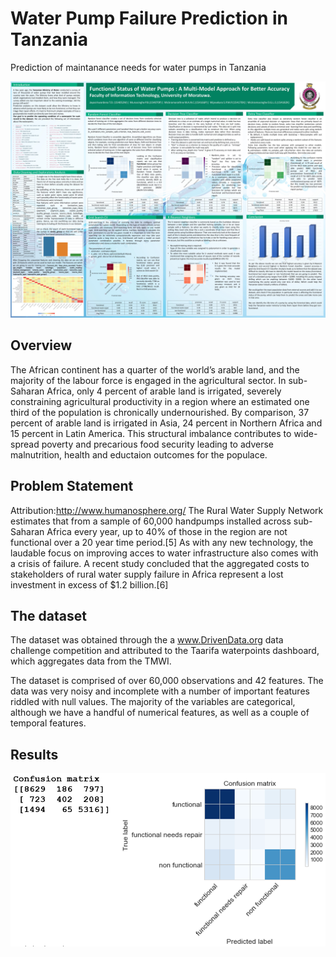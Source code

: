 
# Water Pump Failure Prediction in Tanzania
Prediction of maintanance needs for water pumps in Tanzania

![All in one poster](Images/1.jpg)

## Overview
The African continent has a quarter of the world’s arable land, and the majority of the labour force is engaged in the agricultural sector. In sub-Saharan Africa, only 4 percent of arable land is irrigated, severely constraining agricultural productivity in a region where an estimated one third of the population is chronically undernourished. By comparison, 37 percent of arable land is irrigated in Asia, 24 percent in Northern Africa and 15 percent in Latin America. This structural imbalance contributes to wide-spread poverty and precarious food security leading to adverse malnutrition, health and eductaion outcomes for the populace.

## Problem Statement

Attribution:http://www.humanosphere.org/
The Rural Water Supply Network estimates that from a sample of 60,000 handpumps installed across sub-Saharan Africa every year, up to 40% of those in the region are not functional over a 20 year time period.[5] As with any new technology, the laudable focus on improving acces to water infrastructure also comes with a crisis of failure. A recent study concluded that the aggregated costs to stakeholders of rural water supply failure in Africa represent a lost investment in excess of $1.2 billion.[6]


## The dataset
The dataset was obtained through the a www.DrivenData.org data challenge competition and attributed to the Taarifa waterpoints dashboard, which aggregates data from the TMWI.

The dataset is comprised of over 60,000 observations and 42 features. The data was very noisy and incomplete with a number of important features riddled with null values. The majority of the variables are categorical, although we have a handful of numerical features, as well as a couple of temporal features.

## Results

![Confusion matrix](Images/2.png)